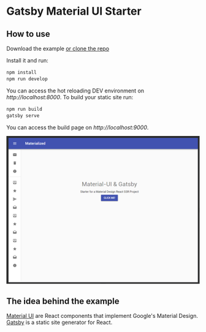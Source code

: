 # Gatsby Material UI Starter

## How to use

Download the example [or clone the repo](https://github.com/mpolinowski/material-ui-gatsby-render-starter)

Install it and run:

```bash
npm install
npm run develop
```


You can access the hot reloading DEV environment on _http://localhost:8000_. To build your static site run:

```bash
npm run build
gatsby serve
```

You can access the build page on  _http://localhost:9000_.


![Gatsby Material UI Starter](materialui.png)

## The idea behind the example

[Material UI](https://material-ui-next.com/) are React components that implement Google's Material Design.
[Gatsby](https://github.com/gatsbyjs/gatsby) is a static site generator for React.
